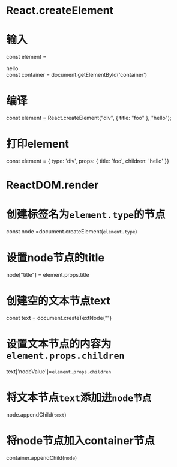 # React.createElement
 # 输入
   const element = <div title="foo">hello</div>
   const container = document.getElementById('container')
 # 编译
   const element = React.createElement("div", { title: "foo" }, "hello");
 # 打印element
   const element = { type: 'div', props: { title: 'foo', children: 'hello' }}
# ReactDOM.render
 # 创建标签名为`element.type`的节点
   const node =document.createElement(`element.type`)
 # 设置node节点的title
   node["title"] = element.props.title
 # 创建空的文本节点text
   const text = document.createTextNode("")
 # 设置文本节点的内容为`element.props.children`
   text['nodeValue']=`element.props.children`
 # 将文本节点`text`添加进`node节点`
   node.appendChild(`text`)
 # 将node节点加入container节点
   container.appendChild(`node`)